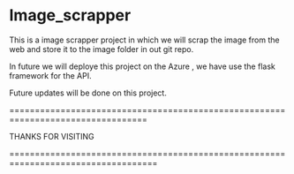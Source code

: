 # Image_scrapper

This is a image scrapper project in which we will scrap the image from the web and store it to the image folder in out git repo.

In future we will deploye this project on the Azure , we have use the flask framework for the API.

Future updates will be done on this project.


=================================================================================

THANKS FOR VISITING

===================================================================================
